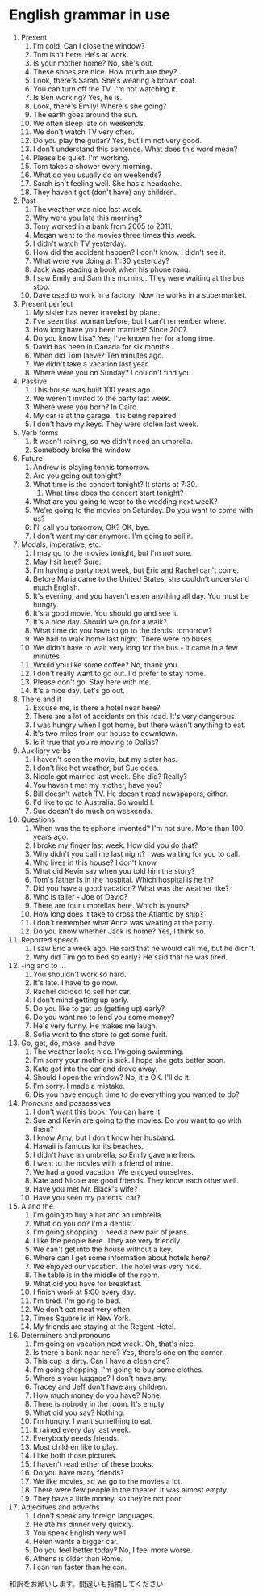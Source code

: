 # English grammar in use

1. Present
   1.  I'm cold. Can I close the window?
   2.  Tom isn't here. He's at work.
   3.  Is your mother home? No, she's out.
   4.  These shoes are nice. How much are they?
   5.  Look, there's Sarah. She's wearing a brown coat.
   6.  You can turn off the TV. I'm not watching it.
   7.  Is Ben working? Yes, he is.
   8.  Look, there's Emily! Where's she going?
   9.  The earth goes around the sun.
   10. We often sleep late on weekends.
   11. We don't watch TV very often.
   12. Do you play the guitar? Yes, but I'm not very good.
   13. I don't understand this sentence. What does this word mean?
   14. Please be quiet. I'm working.
   15. Tom takes a shower every morning.
   16. What do you usually do on weekends?
   17. Sarah isn't feeling well. She has a headache.
   18. They haven't got (don't have) any children.
2. Past
   1. The weather was nice last week.
   2. Why were you late this morning?
   3. Tony worked in a bank from 2005 to 2011.
   4. Megan went to the movies three times this week.
   5. I didn't watch TV yesterday.
   6. How did the accident happen? I don't know. I didn't see it.
   7. What were you doing at 11:30 yesterday?
   8. Jack was reading a book when his phone rang.
   9. I saw Emily and Sam this morning. They were waiting at the bus stop.
   10. Dave used to work in a factory. Now he works in a supermarket.
3. Present perfect
    1. My sister has never traveled by plane.
    2. I've seen that woman before, but I can't remember where.
    3. How long have you been married? Since 2007.
    4. Do you know Lisa? Yes, I've known her for a long time.
    5. David has been in Canada for six months.
    6. When did Tom laeve? Ten minutes ago.
    7. We didn't take a vacation last year.
    8. Where were you on Sunday? I couldn't find you.
4. Passive
    1. This house was built 100 years ago.
    2. We weren't invited to the party last week.
    3. Where were you born? In Cairo.
    4. My car is at the garage. It is being repaired.
    5. I don't have my keys. They were stolen last week.
5. Verb forms
    1. It wasn't raining, so we didn't need an umbrella.
    2. Somebody broke the window.
6. Future
    1. Andrew is playing tennis tomorrow.
    2. Are you going out tonight?
    3. What time is the concert tonight? It starts at 7:30.
       1. What time does the concert start tonight?
    4. What are you going to wear to the wedding next weeK?
    5. We're going to the movies on Saturday. Do you want to come with us?
    6. I'll call you tomorrow, OK? OK, bye.
    7. I don't want my car anymore. I'm going to sell it.
7. Modals, imperative, etc.
    1. I may go to the movies tonight, but I'm not sure.
    2. May I sit here? Sure.
    3. I'm having a party next week, but Eric and Rachel can't come.
    4. Before Maria came to the United States, she couldn't understand much English.
    5. It's evening, and you haven't eaten anything all day. You must be hungry.
    6. It's a good movie. You should go and see it.
    7. It's a nice day. Should we go for a walk?
    8. What time do you have to go to the dentist tomorrow?
    9. We had to walk home last night. There were no buses.
    10. We didn't have to wait very long for the bus - it came in a few minutes.
    11. Would you like some coffee? No, thank you.
    12. I don't really want to go out. I'd prefer to stay home.
    13. Please don't go. Stay here with me.
    14. It's a nice day. Let's go out.
8. There and it
    1. Excuse me, is there a hotel near here?
    2. There are a lot of accidents on this road. It's very dangerous.
    3. I was hungry when I got home, but there wasn't anything to eat.
    4. It's two miles from our house to downtown.
    5. Is it true that you're moving to Dallas?
9. Auxiliary verbs
    1.  I haven't seen the movie, but my sister has.
    2.  I don't like hot weather, but Sue does.
    3.  Nicole got married last week. She did? Really?
    4.  You haven't met my mother, have you?
    5.  Bill doesn't watch TV. He doesn't read newspapers, either.
    6.  I'd like to go to Australia. So would I.
    7.  Sue doesn't do much on weekends.
10. Questions
    1.  When was the telephone invented? I'm not sure. More than 100 years ago.
    2.  I broke my finger last week. How did you do that?
    3.  Why didn't you call me last night? I was waiting for you to call.
    4.  Who lives in this house? I don't know.
    5.  What did Kevin say when you told him the story?
    6.  Tom's father is in the hospital. Which hospital is he in?
    7.  Did you have a good vacation? What was the weather like?
    8.  Who is taller - Joe of David?
    9.  There are four umbrellas here. Which is yours?
    10. How long does it take to cross the Atlantic by ship?
    11. I don't remember what Anna was wearing at the party.
    12. Do you know whether Jack is home? Yes, I think so.
11. Reported speech
    1.  I saw Eric a week ago. He said that he would call me, but he didn't.
    2.  Why did Tim go to bed so early? He said that he was tired.
12. -ing and to ...
    1.  You shouldn't work so hard.
    2.  It's late. I have to go now.
    3.  Rachel dicided to sell her car.
    4.  I don't mind getting up early.
    5.  Do you like to get up (getting up) early?
    6.  Do you want me to lend you some money?
    7.  He's very funny. He makes me laugh.
    8.  Sofia went to the store to get some furit.
13. Go, get, do, make, and have
    1.  The weather looks nice. I'm going swimming.
    2.  I'm sorry your mother is sick. I hope she gets better soon.
    3.  Kate got into the car and drove away.
    4.  Should I open the window? No, it's OK. I'll do it.
    5.  I'm sorry. I made a mistake.
    6.  Dis you have enough time to do everything you wanted to do?
14. Pronouns and possessives
    1.  I don't want this book. You can have it
    2.  Sue and Kevin are going to the movies. Do you want to go with them?
    3.  I know Amy, but I don't know her husband.
    4.  Hawaii is famous for its beaches.
    5.  I didn't have an umbrella, so Emily gave me hers.
    6.  I went to the movies with a friend of mine.
    7.  We had a good vacation. We enjoyed ourselves.
    8.  Kate and Nicole are good friends. They know each other well.
    9.  Have you met Mr. Black's wife?
    10. Have you seen my parents' car?
15. A and the
    1.  I'm going to buy a hat and an umbrella.
    2.  What do you do? I'm a dentist.
    3.  I'm going shopping. I need a new pair of jeans.
    4.  I like the people here. They are very friendly.
    5.  We can't get into the house without a key.
    6.  Where can I get some information about hotels here?
    7.  We enjoyed our vacation. The hotel was very nice.
    8.  The table is in the middle of the room.
    9.  What did you have for breakfast.
    10. I finish work at 5:00 every day.
    11. I'm tired. I'm going to bed.
    12. We don't eat meat very often.
    13. Times Square is in New York.
    14. My friends are staying at the Regent Hotel.
16. Determiners and pronouns
    1.  I'm going on vacation next week. Oh, that's nice.
    2.  Is there a bank near here? Yes, there's one on the corner.
    3.  This cup is dirty. Can I have a clean one?
    4.  I'm going shopping. I'm going to buy some clothes.
    5.  Where's your luggage? I don't have any.
    6.  Tracey and Jeff don't have any children.
    7.  How much money do you have? None.
    8.  There is nobody in the room. It's empty.
    9.  What did you say? Nothing.
    10. I'm hungry. I want something to eat.
    11. It rained every day last week.
    12. Everybody needs friends.
    13. Most children like to play.
    14. I like both those pictures.
    15. I haven't read either of these books.
    16. Do you have many friends?
    17. We like movies, so we go to the movies a lot.
    18. There were few people in the theater. It was almost empty.
    19. They have a little money, so they're not poor.
17. Adjecitves and adverbs
    1.  I don't speak any foreign languages.
    2.  He ate his dinner very quickly.
    3.  You speak English very well
    4.  Helen wants a bigger car.
    5.  Do you feel better today? No, I feel more worse.
    6.  Athens is older than Rome.
    7.  I can run faster than he can.

和訳をお願いします。間違いも指摘してください